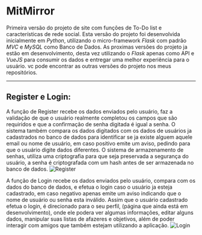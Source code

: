 # MitMirror

Primeira versão do projeto de site com funções de To-Do list e características de rede social.
Esta versão do projeto foi desenvolvida inicialmente em *Python*, utilizando o micro-framework *Flask* com padrão *MVC* e *MySQL* como Banco de Dados.
As proximas versões do projeto ja estão em desenvolvimento, desta vez utilizando o *Flask* apenas como API e *VueJS* para consumir os dados e entregar uma melhor experiência para o usuário.
vc pode encontrar as outras versões do projeto nos meus repositórios.

---

## Register e Login:

A função de Register recebe os dados enviados pelo usuário, faz a validação de que o usuário realmente completou os campos que são requiridos e que a confirmação de senha digitada é igual a senha.
O sistema também compara os dados digitados com os dados de usuários ja cadastrados no banco de dados para identificar se ja existe alguem aquele email ou nome de usuário, em caso positivo emite um aviso, pedindo para que o usuário digite dados diferentes.
O sistema de armazenamento de senhas, utiliza uma criptografia para que seja preservada a segurança do usuário, a senha é criptografada com um hash antes de ser armazenada no banco de dados.
![Register](https://user-images.githubusercontent.com/76628101/138609442-6f67aeb7-a10e-489d-8d7f-36b404bff8c1.gif)


A função de Login recebe os dados enviados pelo usuário, compara com os dados do banco de dados, e efetua o login caso o usuário ja esteja cadastrado, em caso negativo apenas emite um aviso indicando que o nome de usuário ou senha esta inválido.
Assim que o usuário cadastrado efetua o login, é direcionado para o seu perfil, (página que ainda está em desenvolvimento), onde ele podera ver algumas informações, editar alguns dados, manipular suas listas de afazeres e objetivos, além de poder interagir com amigos que também estejam utilizando a aplicação.
![Login](https://user-images.githubusercontent.com/76628101/138609449-22f842ed-241b-43cd-a9ab-37a1807dcf35.gif)
